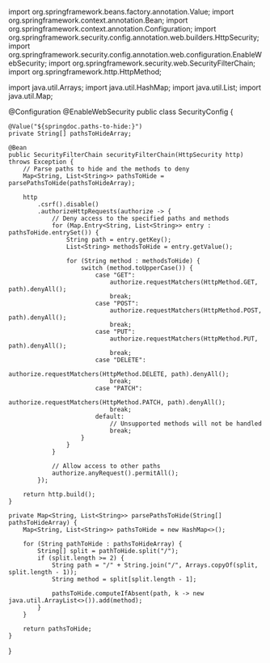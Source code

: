 import org.springframework.beans.factory.annotation.Value;
import org.springframework.context.annotation.Bean;
import org.springframework.context.annotation.Configuration;
import org.springframework.security.config.annotation.web.builders.HttpSecurity;
import org.springframework.security.config.annotation.web.configuration.EnableWebSecurity;
import org.springframework.security.web.SecurityFilterChain;
import org.springframework.http.HttpMethod;

import java.util.Arrays;
import java.util.HashMap;
import java.util.List;
import java.util.Map;

@Configuration
@EnableWebSecurity
public class SecurityConfig {

    @Value("${springdoc.paths-to-hide:}")
    private String[] pathsToHideArray;

    @Bean
    public SecurityFilterChain securityFilterChain(HttpSecurity http) throws Exception {
        // Parse paths to hide and the methods to deny
        Map<String, List<String>> pathsToHide = parsePathsToHide(pathsToHideArray);

        http
            .csrf().disable()
            .authorizeHttpRequests(authorize -> {
                // Deny access to the specified paths and methods
                for (Map.Entry<String, List<String>> entry : pathsToHide.entrySet()) {
                    String path = entry.getKey();
                    List<String> methodsToHide = entry.getValue();

                    for (String method : methodsToHide) {
                        switch (method.toUpperCase()) {
                            case "GET":
                                authorize.requestMatchers(HttpMethod.GET, path).denyAll();
                                break;
                            case "POST":
                                authorize.requestMatchers(HttpMethod.POST, path).denyAll();
                                break;
                            case "PUT":
                                authorize.requestMatchers(HttpMethod.PUT, path).denyAll();
                                break;
                            case "DELETE":
                                authorize.requestMatchers(HttpMethod.DELETE, path).denyAll();
                                break;
                            case "PATCH":
                                authorize.requestMatchers(HttpMethod.PATCH, path).denyAll();
                                break;
                            default:
                                // Unsupported methods will not be handled
                                break;
                        }
                    }
                }

                // Allow access to other paths
                authorize.anyRequest().permitAll();
            });

        return http.build();
    }

    private Map<String, List<String>> parsePathsToHide(String[] pathsToHideArray) {
        Map<String, List<String>> pathsToHide = new HashMap<>();

        for (String pathToHide : pathsToHideArray) {
            String[] split = pathToHide.split("/");
            if (split.length >= 2) {
                String path = "/" + String.join("/", Arrays.copyOf(split, split.length - 1));
                String method = split[split.length - 1];

                pathsToHide.computeIfAbsent(path, k -> new java.util.ArrayList<>()).add(method);
            }
        }

        return pathsToHide;
    }
}